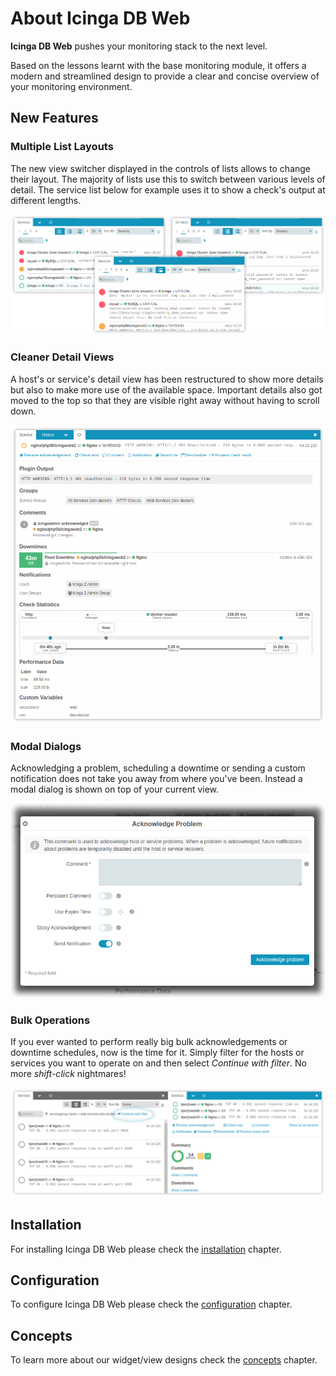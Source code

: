 # About Icinga DB Web

**Icinga DB Web** pushes your monitoring stack to the next level.

Based on the lessons learnt with the base monitoring module, it offers a modern
and streamlined design to provide a clear and concise overview of your monitoring
environment.

## New Features

### Multiple List Layouts

The new view switcher displayed in the controls of lists allows to change their layout.
The majority of lists use this to switch between various levels of detail. The service
list below for example uses it to show a check's output at different lengths.

![View Switcher Preview](res/view-switcher-preview.png)

### Cleaner Detail Views

A host's or service's detail view has been restructured to show more details but also
to make more use of the available space. Important details also got moved to the top
so that they are visible right away without having to scroll down.

![Service Detail Preview](res/service-detail-preview.png)

### Modal Dialogs

Acknowledging a problem, scheduling a downtime or sending a custom notification does
not take you away from where you've been. Instead a modal dialog is shown on top of
your current view.

![Modal Dialog Preview](res/modal-dialog-preview.png)

### Bulk Operations

If you ever wanted to perform really big bulk acknowledgements or downtime schedules,
now is the time for it. Simply filter for the hosts or services you want to operate on
and then select *Continue with filter*. No more *shift-click* nightmares!

![Continue With Preview](res/continue-with-preview.png)

## Installation

For installing Icinga DB Web please check the [installation](02-Installation.md) chapter.

## Configuration

To configure Icinga DB Web please check the [configuration](03-Configuration.md) chapter.

## Concepts

To learn more about our widget/view designs check the [concepts](11-Concepts.md) chapter.
